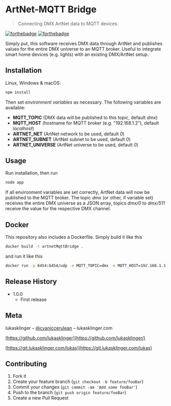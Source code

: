 # ArtNet-MQTT Bridge
> Connecting DMX ArtNet data to MQTT devices.

[![forthebadge](https://forthebadge.com/images/badges/uses-badges.svg)](https://forthebadge.com)
[![forthebadge](https://forthebadge.com/images/badges/built-with-science.svg)](https://forthebadge.com)

Simply put, this software receives DMX data through ArtNet and publishes values for the entire DMX universe to an MQTT broker. Useful to integrate smart home devices (e.g. lights) with an existing DMX/ArtNet setup.

## Installation

Linux, Windows & macOS:

```sh
npm install
```

Then set *environment variables* as necessary. The following variables are available:
* **MQTT_TOPIC** (DMX data will be published to this topic, default *dmx*)
* **MQTT_HOST** (hostname for MQTT broker (e.g. "192.168.1.2"), default *localhost*)
* **ARTNET_NET** (ArtNet network to be used, default *0*)
* **ARTNET_SUBNET** (ArtNet subnet to be used, default *0*)
* **ARTNET_UNIVERSE** (ArtNet universe to be used, default *0*)

## Usage

Run installation, then run

```sh
node app
```

If all environment variables are set correctly, ArtNet data will now be published to the MQTT broker. The topic *dmx* (or other, if variable set) receives the entire DMX universe as a JSON array, topics *dmx/0* to *dmx/511* receive the value for the respective DMX channel.

## Docker

This repository also includes a Dockerfile. Simply build it like this

```sh
docker build -t artnetMqttBridge .
```

and run it like this

```sh
docker run -p 6454:6454/udp -e MQTT_TOPIC=dmx -e MQTT_HOST=192.168.1.1 artnetMqttBridge
```

## Release History

* 1.0.0
    * First release

## Meta

lukasklinger – [@cyaniccerulean](https://twitter.com/cyaniccerulean) – lukasklinger.com

[https://github.com/lukasklinger](https://github.com/lukasklinger/)

[https://git.lukasklinger.com/lukas](https://git.lukasklinger.com/lukas)

## Contributing

1. Fork it
2. Create your feature branch (`git checkout -b feature/fooBar`)
3. Commit your changes (`git commit -am 'Add some fooBar'`)
4. Push to the branch (`git push origin feature/fooBar`)
5. Create a new Pull Request

